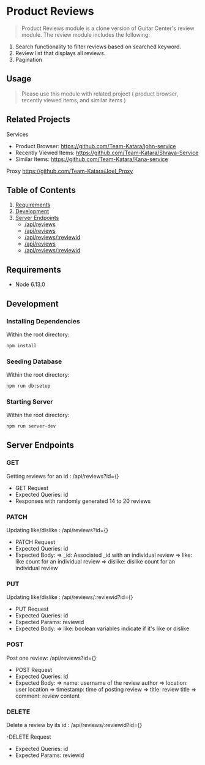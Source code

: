 # Product Reviews

> Product Reviews module is a clone version of Guitar Center's review module. The review module includes the following:

1. Search functionality to filter reviews based on searched keyword.
1. Review list that displays all reviews.
1. Pagination

## Usage

> Please use this module with related project ( product browser, recently viewed items, and similar items )

## Related Projects

Services

- Product Browser: https://github.com/Team-Katara/john-service
- Recently Viewed Items: https://github.com/Team-Katara/Shraya-Service
- Similar Items: https://github.com/Team-Katara/Kana-service

Proxy
https://github.com/Team-Katara/Joel_Proxy

## Table of Contents

1. [Requirements](#requirements)
1. [Development](#development)
1. [Server Endpoints](#Server-Endpoints)
   - [/api/reviews](#GET)
   - [/api/reviews](#PATCH)
   - [/api/reviews/:reviewid](#PUT)
   - [/api/reviews](#POST)
   - [/api/reviews/:reviewid](#DELETE)

## Requirements

- Node 6.13.0

## Development

### Installing Dependencies

Within the root directory:

```sh
npm install
```

### Seeding Database

Within the root directory:

```sh
npm run db:setup
```

### Starting Server

Within the root directory:

```sh
npm run server-dev
```

## Server Endpoints

### GET

Getting reviews for an id : /api/reviews?id={}

- GET Request
- Expected Queries: id
- Responses with randomly generated 14 to 20 reviews

### PATCH

Updating like/dislike : /api/reviews?id={}

- PATCH Request
- Expected Queries: id
- Expected Body:
  => \_id: Associated \_id with an individual review
  => like: like count for an individual review
  => dislike: dislike count for an individual review

### PUT

Updating like/dislike : /api/reviews/:reviewid?id={}

- PUT Request
- Expected Queries: id
- Expected Params: reviewid
- Expected Body:
  => like: boolean variables indicate if it's like or dislike

### POST

Post one review: /api/reviews?id={}

- POST Request
- Expected Queries: id
- Expected Body:
  => name: username of the review author
  => location: user location
  => timestamp: time of posting review
  => title: review title
  => comment: review content

### DELETE

Delete a review by its id : /api/reviews/:reviewid?id={}

-DELETE Request

- Expected Queries: id
- Expected Params: reviewid
